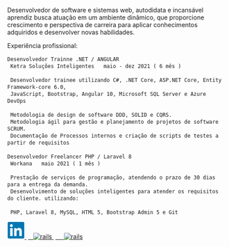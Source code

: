 Desenvolvedor de software e sistemas web, autodidata e incansável aprendiz busca atuação em um ambiente dinâmico, que proporcione crescimento e perspectiva de carreira para aplicar conhecimentos adquiridos e desenvolver novas habilidades.

                
Experiência profissional:

    Desenvolvedor Trainne .NET / ANGULAR
     Ketra Soluções Inteligentes   maio - dez 2021 ( 6 mês ) 
                  
     Desenvolvedor trainee utilizando C#, .NET Core, ASP.NET Core, Entity Framework-core 6.0, 
     JavaScript, Bootstrap, Angular 10, Microsoft SQL Server e Azure DevOps

     Metodologia de design de software DDD, SOLID e CQRS.
     Metodologia ágil para gestão e planejamento de projetos de software SCRUM.
     Documentação de Processos internos e criação de scripts de testes a partir de requisitos

    Desenvolvedor Freelancer PHP / Laravel 8 
     Workana   maio 2021 ( 1 mês )
                  
     Prestação de serviços de programação, atendendo o prazo de 30 dias para a entrega da demanda.        
     Desenvolvimento de soluções inteligentes para atender os requisitos do cliente. utilizando: 
     
     PHP, Laravel 8, MySQL, HTML 5, Bootstrap Admin 5 e Git


<a href="https://www.linkedin.com/in/alfredo1995/" target="_blank">
<img src="https://raw.githubusercontent.com/devicons/devicon/master/icons/linkedin/linkedin-original.svg" alt="rails" width="40" height="40" style="max-width: 100%;"></img>
</a>&nbsp;<a href="https://www.youtube.com/channel/UCXKSo8RSfVmrawXleZ-_arg" target="_blank">
&nbsp;&nbsp;<img src="https://image.flaticon.com/icons/png/512/1384/1384060.png" alt="rails" width="40" height="40" style="max-width: 100%;"></img>
</a>&nbsp;<a href="https://www.instagram.com/alfredogomesss/" target="_blank">&nbsp;
&nbsp;<a href="https://my.indeed.com/p/alfredog-52cnbyc" target="_blank">&nbsp;&nbsp;<img src="https://play-lh.googleusercontent.com/_sJ-ST-crO8lxIzTv44xv_hiZvA6X7X2-8jSjhha2RfYcGSgACRod38yA6dfmcJHy_M" alt="rails" width="40" height="40" style="max-width: 100%;"></img>
</a>

